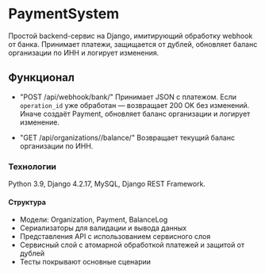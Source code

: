 # PaymentSystem
Простой backend-сервис на Django, имитирующий обработку webhook от банка. Принимает платежи, защищается от дублей, обновляет баланс организации по ИНН и логирует изменения.

## Функционал
- "POST /api/webhook/bank/"
  Принимает JSON с платежом. Если `operation_id` уже обработан — возвращает 200 OK без изменений. Иначе создаёт Payment, обновляет баланс организации и логирует изменение.

- "GET /api/organizations/<inn>/balance/"
  Возвращает текущий баланс организации по ИНН.

### Технологии
Python 3.9, Django 4.2.17, MySQL, Django REST Framework.

#### Структура
- Модели: Organization, Payment, BalanceLog
- Сериализаторы для валидации и вывода данных
- Представления API с использованием сервисного слоя
- Сервисный слой с атомарной обработкой платежей и защитой от дублей
- Тесты покрывают основные сценарии
